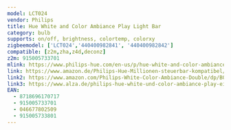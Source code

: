 ```yaml
---
model: LCT024
vendor: Philips
title: Hue White and Color Ambiance Play Light Bar
category: bulb
supports: on/off, brightness, colortemp, colorxy
zigbeemodel: ['LCT024','440400982841', '440400982842']
compatible: [z2m,zha,z4d,deconz]
z2m: 915005733701
mlink: https://www.philips-hue.com/en-us/p/hue-white-and-color-ambiance-play-light-bar-single-pack/7820130U7
link: https://www.amazon.de/Philips-Hue-Millionen-steuerbar-kompatibel/dp/B07FXRS4ZW 
link2: https://www.amazon.com/Philips-White-Color-Ambiance-Double/dp/B07GXB3S7Z
link3: https://www.alza.de/philips-hue-white-und-color-ambiance-play-einzelpackung-7820130-p7-d5450178.htm
EAN: 
  - 8718696170717
  - 915005733701
  - 046677802509
  - 915005733801
---
```

